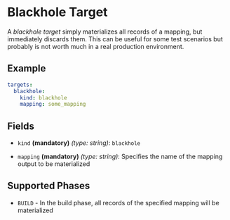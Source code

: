 # Blackhole Target

A *blackhole target* simply materializes all records of a mapping, but immediately discards them. This can be 
useful for some test scenarios but probably is not worth much in a real production environment.
 

## Example

```yaml
targets:
  blackhole:
    kind: blackhole
    mapping: some_mapping
```

## Fields

* `kind` **(mandatory)** *(type: string)*: `blackhole`

* `mapping` **(mandatory)** *(type: string)*: 
Specifies the name of the mapping output to be materialized


## Supported Phases
* `BUILD` - In the build phase, all records of the specified mapping will be materialized
